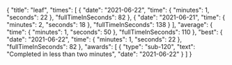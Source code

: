 {
  "title": "leaf",
  "times": [
    {
      "date": "2021-06-22",
      "time": {
        "minutes": 1,
        "seconds": 22
      },
      "fullTimeInSeconds": 82
    },
    {
      "date": "2021-06-21",
      "time": {
        "minutes": 2,
        "seconds": 18
      },
      "fullTimeInSeconds": 138
    }
  ],
  "average": {
    "time": {
      "minutes": 1,
      "seconds": 50
    },
    "fullTimeInSeconds": 110
  },
  "best": {
    "date": "2021-06-22",
    "time": {
      "minutes": 1,
      "seconds": 22
    },
    "fullTimeInSeconds": 82
  },
  "awards": [
    {
      "type": "sub-120",
      "text": "Completed in less than two minutes",
      "date": "2021-06-22"
    }
  ]
}